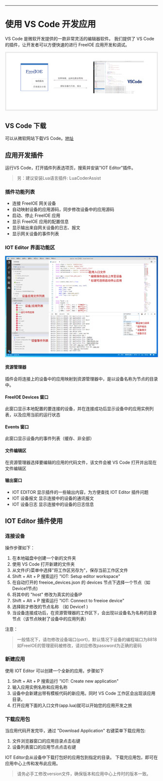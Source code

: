 
---

# 使用 VS Code 开发应用

VS Code 是微软开发提供的一款非常灵活的编辑器软件。 我们提供了 VS Code的插件，让开发者可以方便快速的进行 FreeIOE 应用开发和调试。

![IOT Editor](assets/vscode_arch.png)

## VS Code 下载

可以从微软网站下载VS Code。[地址](https://code.visualstudio.com/)

## 应用开发插件

运行VS Code，打开插件列表选项页，搜索并安装"IOT Editor"插件。

> 另：建议安装Lua语言插件: LuaCoderAssist

### 插件功能列表

* 连接 FreeIOE 网关设备
* 自动映射设备的应用源码，同步修改设备中的应用源码
* 启动、停止 FreeIOE 应用
* 显示 FreeIOE 应用的配置信息
* 显示输出来自网关设备的日志、报文
* 显示网关设备的事件列表


### IOT Editor 界面功能区

![IOT Editor 功能区](assets/vscode_editor.png "插件功能区")

#### 资源管理器

插件会将连接上的设备中的应用映射到资源管理器中，是以设备名称为节点的目录中。

#### FreeIOE Devices 窗口

此窗口显示本地配置的要连接的设备，并在连接成功后显示设备中的应用实例列表，以及应用当前的运行状态

#### Events 窗口

此窗口显示设备内的事件列表（缓存、非全部）

#### 文件编辑区

在资源管理器选择要编辑的应用的代码文件，该文件会被 VS Code 打开并出现在文件编辑区

#### 输出窗口

* IOT EDITOR
  显示插件的一些输出内容，为方便查找 IOT Editor 插件问题
* IOT 设备报文
  显示连接中的设备的通讯报文
* IOT 设备日志
  显示连接中的设备的日志信息

## IOT Editor 插件使用

### 连接设备

操作步骤如下：

1. 在本地磁盘中创建一个新的文件夹
2. 使用 VS Code 打开新建的文件夹
3. 从文件(F)菜单中选择"将工作区另存为"，保存当前工作区文件
4. Shift + Alt + P 搜索运行 "IOT: Setup editor workspace"
5. 在自动打开的 freeioe_devices.json 的 devices 节点下选择一个节点（如Device1节点)
6. 将其中的 "host" 修改为真实的设备IP
7. Shift + Alt + P 搜索运行 "IOT: Connect to freeioe device"
8. 选择刚才修改的节点名称 （如 Device1 )
9. 当设备连接成功后，在资源管理器的工作区下，会出现以设备名为名称的目录节点（该节点映射了设备中的应用列表）

注意：

> 一般情况下，请勿修改设备端口(port)，默认情况下设备的编程端口为8818
> 如FreeIOE的管理密码被修改，请对应修改password为正确的密码

### 新建应用

使用 IOT Editor 可以创建一个全新的应用，步骤如下

1. Shift + Alt + P 搜索运行 "IOT: Create new application"
2. 输入应用实例名称和应用名称
3. 设备中会新建出带有模板代码的新应用。同时 VS Code 工作区会出现该应用目录。
4. 打开应用下面的入口文件(app.lua)就可以开始您的应用开发之旅


### 下载应用包

当应用代码开发完毕，通过 "Download Application" 右键菜单下载应用包:

1. 文件浏览器窗口的应用目录点击右键
2. 设备列表窗口的应用节点点击右键

IOT Editor会从设备中下载打包好的应用包到指定的目录。 下载完应用包，即可在应用中心上传和发布此应用。

> 请务必手工修改version文件，确保版本和应用中心上传时的版本一致。
